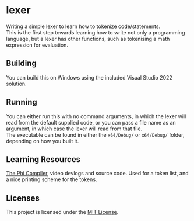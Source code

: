 # lexer

Writing a simple lexer to learn how to tokenize code/statements.  
This is the first step towards learning how to write not only a programming language, but a lexer has other functions, such as tokenising a math expression for evaluation.

## Building

You can build this on Windows using the included Visual Studio 2022 solution.

## Running

You can either run this with no command arguments, in which the lexer will read from the default supplied code, or you can pass a file name as an argument, in which case the lexer will read from that file.  
The executable can be found in either the `x64/Debug/` or `x64/Debug/` folder, depending on how you built it.

## Learning Resources

[The Phi Compiler], video devlogs and source code. Used for a token list, and a nice printing scheme for the tokens.

## Licenses

This project is licensed under the [MIT License].

[The Phi Compiler]: https://github.com/wzid/phi

[MIT License]: LICENSE